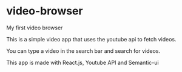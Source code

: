 # video-browser
My first video browser

This is a simple video app that uses the youtube api to fetch videos.

You can type a video in the search bar and search for videos.

This app is made with React.js, Youtube API and Semantic-ui